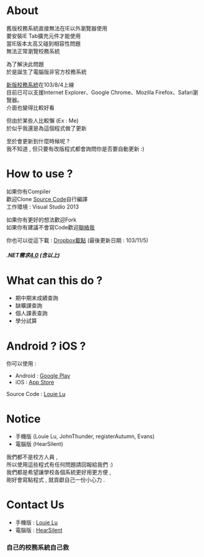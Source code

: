 About
=============================
舊版校務系統直接無法在IE以外瀏覽器使用               
要安裝IE Tab擴充元件才能使用                 
當IE版本太高又碰到相容性問題               
無法正常瀏覽校務系統                      
                                     
為了解決此問題                                 
於是誕生了電腦版非官方校務系統                     
                               
[新版校務系統](http://140.127.113.231/kuas/index.html)在103/8/4上線                  
目前已可以支援Internet Explorer、Google Chrome、Mozilla Firefox、Safari瀏覽器。                
介面也變得比較好看                   
                 
但由於某些人比較懶 (Ex : Me)                
於似乎我還是為這個程式做了更新              
                
至於會更新到什麼時候呢 ?                 
我不知道 , 但只要有改版程式都會詢問你是否要自動更新 :)               
             
How to use ?            
=============================               
如果你有Compiler             
歡迎Clone [Source Code](https://github.com/kuastw/KUAS-AP-Windows.git)自行編譯             
工作環境 : Visual Studio 2013                

如果你有更好的想法歡迎Fork             
如果你有建議不會寫Code歡迎[聯絡我](https://www.facebook.com/HearSilent)                
  
你也可以從這下載 : [Dropbox載點](http://goo.gl/ULNwSe) (最後更新日期 : 103/11/5)           

##### .NET需求[4.0](http://www.microsoft.com/zh-tw/download/details.aspx?id=24872) (含以上)                      
              
What can this do ?               
=============================             
- 期中期末成績查詢             
- 缺曠課查詢            
- 個人課表查詢             
- 學分試算                 
            
Android ? iOS ?               
=============================
你可以使用 :
- Android : [Google Play](https://play.google.com/store/apps/details?id=com.kuas.ap)            
- iOS : [App Store](https://itunes.apple.com/us/app/gao-ying-xiao-wu-tong/id893131497)            
            
Source Code : [Louie Lu](https://github.com/kuastw/kuasap)             
                 
Notice            
=============================
- 手機版 (Louie Lu, JohnThunder, registerAutumn, Evans)            
- 電腦版 (HearSilent)            
         
我們都不是校方人員 ,             
所以使用這些程式有任何問題請回報給我們 :)              
我們都是希望讓學校各個系統更好用更方便 ,            
剛好會寫點程式 , 就貢獻自己一份小心力 .           
           
Contact Us
=============================
- 手機版 : [Louie Lu](https://www.facebook.com/louie.lu.180)            
- 電腦版 : [HearSilent](https://www.facebook.com/HearSilent)       
                 
### 自己的校務系統自己救
